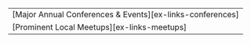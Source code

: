||
|---|
| [Major Annual Conferences & Events][ex-links-conferences] |
| [Prominent Local Meetups][ex-links-meetups] |
